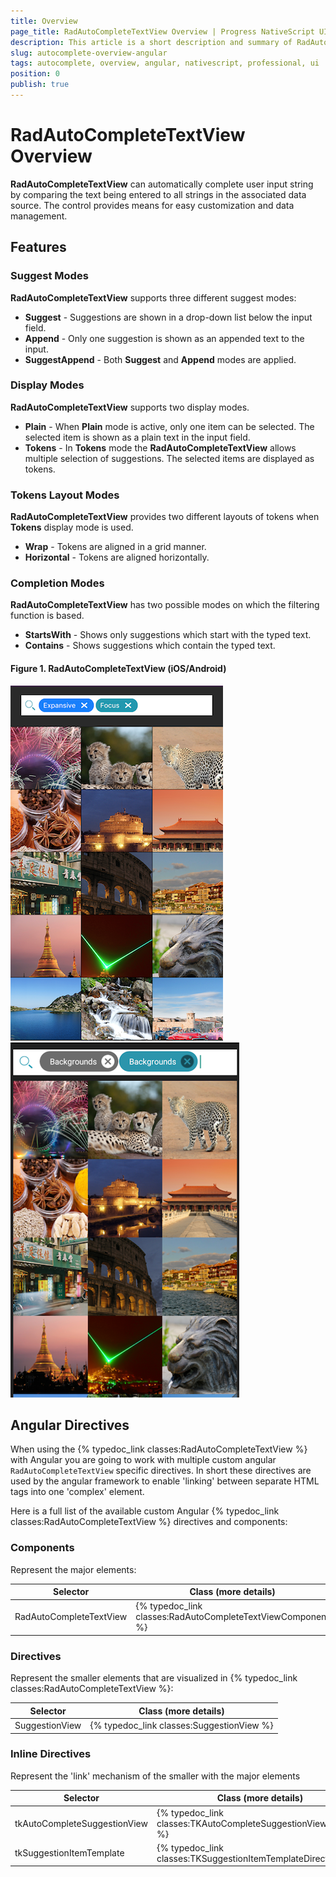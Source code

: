```yaml
---
title: Overview
page_title: RadAutoCompleteTextView Overview | Progress NativeScript UI Documentation
description: This article is a short description and summary of RadAutoCompleteTextView's features and their usage with Angular.
slug: autocomplete-overview-angular
tags: autocomplete, overview, angular, nativescript, professional, ui
position: 0
publish: true
---
```


# RadAutoCompleteTextView Overview

**RadAutoCompleteTextView** can automatically complete user input string by comparing the text being entered to all strings in the associated data source. The control provides means for easy customization and data management.

## Features
### Suggest Modes
**RadAutoCompleteTextView** supports three different suggest modes:

- **Suggest** - Suggestions are shown in a drop-down list below the input field.
- **Append** - Only one suggestion is shown as an appended text to the input. 
- **SuggestAppend** - Both **Suggest** and **Append** modes are applied.

### Display Modes
**RadAutoCompleteTextView** supports two display modes.

- **Plain** - When **Plain** mode is active, only one item can be selected. The selected item is shown as a plain text in the input field.
- **Tokens** - In **Tokens** mode the **RadAutoCompleteTextView** allows multiple selection of suggestions. The selected items are displayed as tokens.

### Tokens Layout Modes
**RadAutoCompleteTextView** provides two different layouts of tokens when **Tokens** display mode is used.

- **Wrap** - Tokens are aligned in a grid manner. 
- **Horizontal** - Tokens are aligned horizontally.

### Completion Modes
**RadAutoCompleteTextView** has two possible modes on which the filtering function is based.

- **StartsWith** - Shows only suggestions which start with the typed text.
- **Contains** - Shows suggestions which contain the typed text.

#### Figure 1. RadAutoCompleteTextView (iOS/Android)
![RadAutoCompleteTextView: Overview](../../img/ns_ui/autocomplete-overview-ios.png "RadAutoCompleteTextView in iOS") ![RadAutoCompleteTextView: Overview](../../img/ns_ui/autocomplete-overview-android.png "RadAutoCompleteTextView in Android") 

## Angular Directives

When using the {% typedoc_link classes:RadAutoCompleteTextView %} with Angular you are going to work with multiple custom angular `RadAutoCompleteTextView` specific directives. In short these directives are used by the angular framework to enable 'linking' between separate HTML tags into one 'complex' element.

Here is a full list of the available custom Angular {% typedoc_link classes:RadAutoCompleteTextView %} directives and components:

### Components
Represent the major elements:

| Selector          | Class (more details)                                  |
|-------------------|-------------------------------------------------------|
| RadAutoCompleteTextView | {% typedoc_link classes:RadAutoCompleteTextViewComponent %} |


### Directives
Represent the smaller elements that are visualized in {% typedoc_link classes:RadAutoCompleteTextView %}:

| Selector          | Class (more details)                                  |
|-------------------|-------------------------------------------------------|
| SuggestionView | {% typedoc_link classes:SuggestionView %} |

### Inline Directives
Represent the 'link' mechanism of the smaller with the major elements

| Selector          | Class (more details)                                  |
|-------------------|-------------------------------------------------------|
| tkAutoCompleteSuggestionView | {% typedoc_link classes:TKAutoCompleteSuggestionViewDirective %} |
| tkSuggestionItemTemplate | {% typedoc_link classes:TKSuggestionItemTemplateDirective %} |

